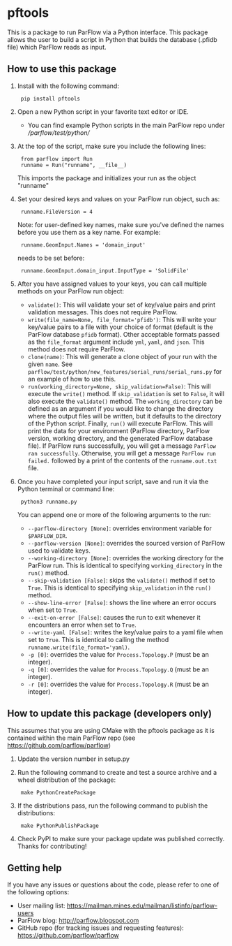 # pftools

This is a package to run ParFlow via a Python interface. This package allows 
the user to build a script in Python that builds the database (.pfidb file) 
which ParFlow reads as input.

## How to use this package

1. Install with the following command:

        pip install pftools

2. Open a new Python script in your favorite text editor or IDE.

    - You can find example Python scripts in the main ParFlow repo under
        */parflow/test/python/*


3. At the top of the script, make sure you include the following lines:

        from parflow import Run
        runname = Run("runname", __file__)

    This imports the package and initializes your run as the object "runname"


4. Set your desired keys and values on your ParFlow run object, such as:

        runname.FileVersion = 4

    Note: for user-defined key names, make sure you've defined the names before
    you use them as a key name. For example:

        runname.GeomInput.Names = 'domain_input'

    needs to be set before:

        runname.GeomInput.domain_input.InputType = 'SolidFile'


5. After you have assigned values to your keys, you can call multiple methods on your
ParFlow run object:

    - `validate()`: This will validate your set of key/value pairs and print validation
    messages. This does not require ParFlow.
    - `write(file_name=None, file_format='pfidb')`: This will write your key/value
    pairs to a file with your choice of format (default is the ParFlow database `pfidb`
    format). Other acceptable formats passed as the `file_format` argument include 
    `yml`, `yaml`, and `json`. This method does not require ParFlow. 
    - `clone(name)`: This will generate a clone object of your run with the given `name`.
    See `parflow/test/python/new_features/serial_runs/serial_runs.py` for an example of
    how to use this. 
    - `run(working_directory=None, skip_validation=False)`: This will execute the 
    `write()` method. If `skip_validation` is set to `False`, it will also execute the 
    `validate()` method. The `working_directory` can be defined as an argument if you
    would like to change the directory where the output files will be written, but it 
    defaults to the directory of the Python script. Finally, `run()` will execute 
    ParFlow. This will print the data for your environment (ParFlow directory, 
    ParFlow version, working directory, and the generated ParFlow database file).
    If ParFlow runs successfully, you will get a message `ParFlow ran successfully`. 
    Otherwise, you will get a message `ParFlow run failed.` followed by a print of the 
    contents of the `runname.out.txt` file. 


6. Once you have completed your input script, save and run it via the Python terminal
or command line:

        python3 runname.py
        
    You can append one or more of the following arguments to the run:
    
    - `--parflow-directory [None]`: overrides environment variable for 
    `$PARFLOW_DIR`.
    - `--parflow-version [None]`: overrides the sourced version of ParFlow used to validate
    keys. 
    - `--working-directory [None]`: overrides the working directory for the ParFlow run.
    This is identical to specifying `working_directory` in the `run()` method.
    - `--skip-validation [False]`: skips the `validate()` method if set to `True`. This is 
    identical to specifying `skip_validation` in the `run()` method.
    - `--show-line-error [False]`: shows the line where an error occurs when set to `True`.
    - `--exit-on-error [False]`: causes the run to exit whenever it encounters an error when
    set to `True`.
    - `--write-yaml [False]`: writes the key/value pairs to a yaml file when set to `True`. 
    This is identical to calling the method `runname.write(file_format='yaml)`.
    - `-p [0]`: overrides the value for `Process.Topology.P` (must be an integer).
    - `-q [0]`: overrides the value for `Process.Topology.Q` (must be an integer).
    - `-r [0]`: overrides the value for `Process.Topology.R` (must be an integer).
    
## How to update this package (developers only)

This assumes that you are using CMake with the pftools package as it is 
contained within the main ParFlow repo (see https://github.com/parflow/parflow)

1. Update the version number in setup.py

2. Run the following command to create and test a source archive and a wheel 
   distribution of the package: 

        make PythonCreatePackage

3. If the distributions pass, run the following command to publish the
   distributions: 

        make PythonPublishPackage
        
4. Check PyPI to make sure your package update was published correctly. Thanks
   for contributing!

## Getting help

If you have any issues or questions about the code, please refer to one of the
following options:

   - User mailing list: https://mailman.mines.edu/mailman/listinfo/parflow-users
   - ParFlow blog: http://parflow.blogspot.com
   - GitHub repo (for tracking issues and requesting features): https://github.com/parflow/parflow
